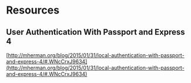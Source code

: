 # Resources

## User Authentication With Passport and Express 4
[http://mherman.org/blog/2015/01/31/local-authentication-with-passport-and-express-4/#.WNcCrxJ9634](http://mherman.org/blog/2015/01/31/local-authentication-with-passport-and-express-4/#.WNcCrxJ9634)

